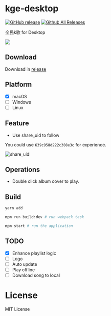 # kge-desktop

[![GitHub release](https://img.shields.io/github/release/djyde/kge-desktop.svg)](https://github.com/djyde/kge-desktop/releases)
[![Github All Releases](https://img.shields.io/github/downloads/djyde/kge-desktop/total.svg)](https://github.com/djyde/kge-desktop)

全民k歌 for Desktop

![](https://cloud.githubusercontent.com/assets/914329/24034646/1f92b658-0b2d-11e7-8dd5-2803b36fe3cf.png)

## Download

Download in [release](https://github.com/djyde/kge-desktop/releases)

## Platform

- [x] macOS
- [ ] Windows
- [ ] Linux

## Feature

- Use share_uid to follow

You could use `639c958d222c308e3c` for experience.

![share_uid](https://ws2.sinaimg.cn/large/62580dd9gy1fdz7knet4sj20tg02ujru.jpg)

## Operations

- Double click album cover to play.

## Build

```bash
yarn add

npm run build:dev # run webpack task

npm start # run the application
```

## TODO

- [x] Enhance playlist logic
- [ ] Logo
- [ ] Auto update
- [ ] Play offline
- [ ] Download song to local

# License

MIT License